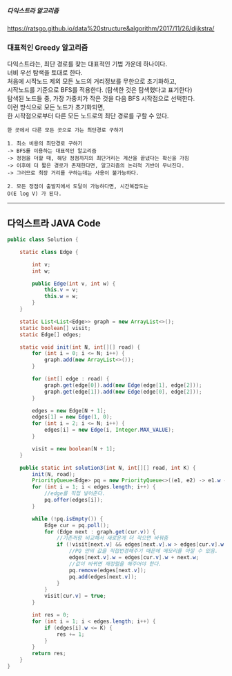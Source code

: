 <h5> 다익스트라 알고리즘 </h5>

https://ratsgo.github.io/data%20structure&algorithm/2017/11/26/dijkstra/

### 대표적인 Greedy 알고리즘

<p>
다익스트라는, 최단 경로를 찾는 대표적인 기법 가운데 하나이다.<br />
너비 우선 탐색을 토대로 한다.<br />
처음에 시작노드 제외 모든 노드의 거리정보를 무한으로 초기화하고,<br />
시작노드를 기준으로 BFS를 적용한다. (탐색한 것은 탐색했다고 표기한다)<br />
탐색된 노드들 중, 가장 가중치가 작은 것을 다음 BFS 시작점으로 선택한다.<br />
이런 방식으로 모든 노드가 초기화되면,<br />
한 시작점으로부터 다른 모든 노드로의 최단 경로를 구할 수 있다.<br />
</p>

    한 곳에서 다른 모든 곳으로 가는 최단경로 구하기

    1. 최소 비용의 최단경로 구하기
    -> BFS를 이용하는 대표적인 알고리즘
    -> 정점을 더할 때, 해당 정점까지의 최단거리는 계산을 끝냈다는 확신을 가짐
    -> 이후에 더 짧은 경로가 존재한다면, 알고리즘의 논리적 기반이 무너진다.
    -> 그러므로 최장 거리를 구하는데는 사용이 불가능하다.

    2. 모든 정점이 출발지에서 도달이 가능하다면, 시간복잡도는
    O(E log V) 가 된다.

---

## 다익스트라 JAVA Code

```java
public class Solution {

    static class Edge {

        int v;
        int w;

        public Edge(int v, int w) {
            this.v = v;
            this.w = w;
        }
    }

    static List<List<Edge>> graph = new ArrayList<>();
    static boolean[] visit;
    static Edge[] edges;

    static void init(int N, int[][] road) {
        for (int i = 0; i <= N; i++) {
            graph.add(new ArrayList<>());
        }

        for (int[] edge : road) {
            graph.get(edge[0]).add(new Edge(edge[1], edge[2]));
            graph.get(edge[1]).add(new Edge(edge[0], edge[2]));
        }

        edges = new Edge[N + 1];
        edges[1] = new Edge(1, 0);
        for (int i = 2; i <= N; i++) {
            edges[i] = new Edge(i, Integer.MAX_VALUE);
        }

        visit = new boolean[N + 1];
    }

    public static int solution3(int N, int[][] road, int K) {
        init(N, road);
        PriorityQueue<Edge> pq = new PriorityQueue<>((e1, e2) -> e1.w - e2.w);
        for (int i = 1; i < edges.length; i++) {
            //edge를 직접 넣어준다.
            pq.offer(edges[i]);
        }

        while (!pq.isEmpty()) {
            Edge cur = pq.poll();
            for (Edge next : graph.get(cur.v)) {
                //기존꺼랑 비교해서 새로운게 더 작으면 바꿔줌
                if (!visit[next.v] && edges[next.v].w > edges[cur.v].w + next.w) {
                    //PQ 안의 값을 직접번경해주기 때문에 메모리를 아낄 수 있음.
                    edges[next.v].w = edges[cur.v].w + next.w;
                    //값이 바뀌면 재정렬을 해주어야 한다.
                    pq.remove(edges[next.v]);
                    pq.add(edges[next.v]);
                }
            }
            visit[cur.v] = true;
        }

        int res = 0;
        for (int i = 1; i < edges.length; i++) {
            if (edges[i].w <= K) {
                res += 1;
            }
        }
        return res;
    }
}

```